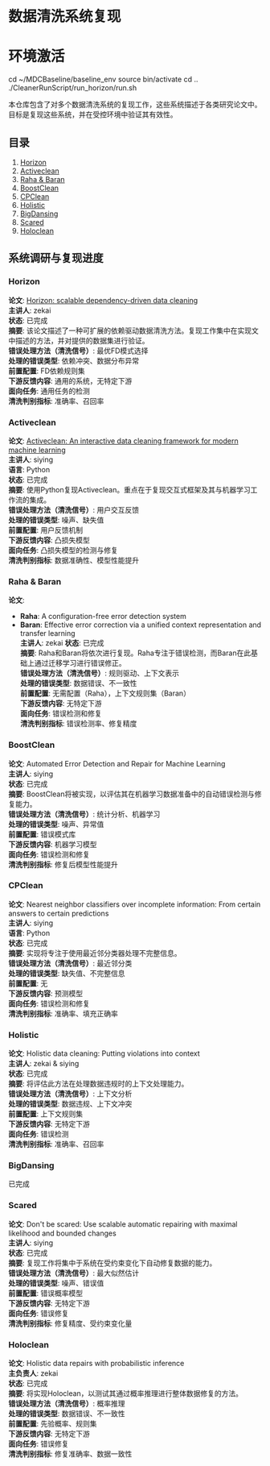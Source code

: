 # 数据清洗系统复现
# 环境激活
cd ~/MDCBaseline/baseline_env
source bin/activate
cd ..
./CleanerRunScript/run_horizon/run.sh


本仓库包含了对多个数据清洗系统的复现工作，这些系统描述于各类研究论文中。目标是复现这些系统，并在受控环境中验证其有效性。

## 目录
1. [Horizon](#horizon)
2. [Activeclean](#activeclean)
3. [Raha & Baran](#rascha--baran)
4. [BoostClean](#boostclean)
5. [CPClean](#cpclean)
6. [Holistic](#holistic)
7. [BigDansing](#bigdansing)
7. [Scared](#scared)
8. [Holoclean](#holoclean)

## 系统调研与复现进度

### Horizon
**论文**: [Horizon: scalable dependency-driven data cleaning](https://www.vldb.org/pvldb/vol14/p25)  
**主讲人**: zekai  
**状态**: 已完成  
**摘要**: 该论文描述了一种可扩展的依赖驱动数据清洗方法。复现工作集中在实现文中描述的方法，并对提供的数据集进行验证。  
**错误处理方法（清洗信号）**: 最优FD模式选择  
**处理的错误类型**: 依赖冲突、数据分布异常  
**前置配置**: FD依赖规则集  
**下游反馈内容**: 通用的系统，无特定下游  
**面向任务**: 通用任务的检测  
**清洗判别指标**: 准确率、召回率

### Activeclean
**论文**: [Activeclean: An interactive data cleaning framework for modern machine learning](https://arxiv.org/pdf/1601.03797.pdf)  
**主讲人**: siying  
**语言**: Python  
**状态**: 已完成  
**摘要**: 使用Python复现Activeclean。重点在于复现交互式框架及其与机器学习工作流的集成。  
**错误处理方法（清洗信号）**: 用户交互反馈  
**处理的错误类型**: 噪声、缺失值  
**前置配置**: 用户反馈机制  
**下游反馈内容**: 凸损失模型  
**面向任务**: 凸损失模型的检测与修复  
**清洗判别指标**: 数据准确性、模型性能提升 

### Raha & Baran
**论文**:
- **Raha**: A configuration-free error detection system  
- **Baran**: Effective error correction via a unified context representation and transfer learning  
**主讲人**: zekai
**状态**: 已完成  
**摘要**: Raha和Baran将依次进行复现。Raha专注于错误检测，而Baran在此基础上通过迁移学习进行错误修正。  
**错误处理方法（清洗信号）**: 规则驱动、上下文表示  
**处理的错误类型**: 数据错误、不一致性  
**前置配置**: 无需配置（Raha），上下文规则集（Baran）  
**下游反馈内容**: 无特定下游  
**面向任务**: 错误检测和修复  
**清洗判别指标**: 错误检测率、修复精度

### BoostClean
**论文**: Automated Error Detection and Repair for Machine Learning  
**主讲人**: siying  
**状态**: 已完成  
**摘要**: BoostClean将被实现，以评估其在机器学习数据准备中的自动错误检测与修复能力。  
**错误处理方法（清洗信号）**: 统计分析、机器学习  
**处理的错误类型**: 噪声、异常值  
**前置配置**: 错误模式库  
**下游反馈内容**: 机器学习模型  
**面向任务**: 错误检测和修复  
**清洗判别指标**: 修复后模型性能提升

### CPClean
**论文**: Nearest neighbor classifiers over incomplete information: From certain answers to certain predictions  
**主讲人**: siying  
**语言**: Python  
**状态**: 已完成  
**摘要**: 实现将专注于使用最近邻分类器处理不完整信息。  
**错误处理方法（清洗信号）**: 最近邻分类  
**处理的错误类型**: 缺失值、不完整信息  
**前置配置**: 无  
**下游反馈内容**: 预测模型  
**面向任务**: 错误检测和修复  
**清洗判别指标**: 准确率、填充正确率

### Holistic
**论文**: Holistic data cleaning: Putting violations into context  
**主讲人**: zekai & siying  
**状态**: 已完成  
**摘要**: 将评估此方法在处理数据违规时的上下文处理能力。  
**错误处理方法（清洗信号）**: 上下文分析  
**处理的错误类型**: 数据违规、上下文冲突  
**前置配置**: 上下文规则集  
**下游反馈内容**: 无特定下游  
**面向任务**: 错误检测  
**清洗判别指标**: 准确率、召回率

### BigDansing
已完成

### Scared
**论文**: Don't be scared: Use scalable automatic repairing with maximal likelihood and bounded changes  
**主讲人**: siying  
**状态**: 已完成  
**摘要**: 复现工作将集中于系统在受约束变化下自动修复数据的能力。  
**错误处理方法（清洗信号）**: 最大似然估计  
**处理的错误类型**: 噪声、错误值  
**前置配置**: 错误概率模型  
**下游反馈内容**: 无特定下游  
**面向任务**: 错误修复  
**清洗判别指标**: 修复精度、受约束变化量

### Holoclean
**论文**: Holistic data repairs with probabilistic inference  
**主负责人**: zekai  
**状态**: 已完成  
**摘要**: 将实现Holoclean，以测试其通过概率推理进行整体数据修复的方法。  
**错误处理方法（清洗信号）**: 概率推理  
**处理的错误类型**: 数据错误、不一致性  
**前置配置**: 先验概率、规则集  
**下游反馈内容**: 无特定下游  
**面向任务**: 错误修复  
**清洗判别指标**: 修复准确率、数据一致性
